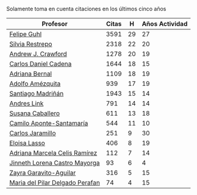 Solamente toma en cuenta citaciones en los últimos cinco años

Profesor | Citas | H | Años Actividad |
----  | ----- | --- | --- |
[Felipe Guhl](https://scholar.google.com/citations?user=E_DHqIcAAAAJ&hl=en) | 3591 | 29 | 27 | 
[Silvia Restrepo](https://scholar.google.com/citations?user=7_dVIeAAAAAJ&hl=en)| 2318| 22| 20|
[Andrew J. Crawford](https://scholar.google.com/citations?user=XLYvOpMAAAAJ&hl=en)| 1278|20 | 19|
[Carlos Daniel Cadena](https://scholar.google.com/citations?user=HC_mHmUAAAAJ&hl=en) | 1644 | 18| 15|
[Adriana Bernal](https://scholar.google.com/citations?user=vQ9yFZoAAAAJ&hl=en) | 1109| 18| 19|
[Adolfo Amézquita](https://scholar.google.com/citations?user=07uD4yoAAAAJ&hl=en&oi=ao)|939|17| 19|
[Santiago Madriñán](https://scholar.google.com/citations?user=K9Wwx68AAAAJ&hl=en)|1943|15|14|
[Andres Link](https://scholar.google.com/citations?user=BkuODsEAAAAJ&hl=en) | 791| 14|14|
[Susana Caballero](https://scholar.google.com/citations?user=ArkqZi4AAAAJ&hl=en) | 611 | 13 | 18|
[Camilo Aponte-Santamaría](https://scholar.google.com/citations?user=9Au8lXoAAAAJ&hl=en) | 544 | 11| 10|
[Carlos Jaramillo](https://scholar.google.com/citations?user=6wyy5-wAAAAJ&hl=en) | 251 | 9 | 30|
[Eloisa Lasso](https://scholar.google.com/citations?user=V8_nGxAAAAAJ&hl=en) | 406 | 8 | 19 | 
[Adriana Marcela Celis Ramírez](https://scholar.google.com/citations?user=cSNByG0AAAAJ&hl=en) | 112 | 7 | 14|
[Jinneth Lorena Castro Mayorga](https://scholar.google.com/citations?user=rqY8KlMAAAAJ&hl=en) | 93 | 6 | 4|
[Zayra Garavito-Aguilar](https://scholar.google.com/citations?user=J1xQFB4AAAAJ&hl=en&oi=ao) | 316| 5 | 15|
[Maria del Pilar Delgado Perafan](https://scholar.google.com/citations?user=UO8_KrMAAAAJ&hl=en)| 74|4|15|
